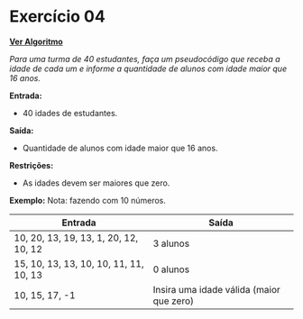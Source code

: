 # Exercício 04

[**Ver Algoritmo**](Algoritmo04.md)

*Para uma turma de 40 estudantes, faça um pseudocódigo que receba a idade de cada um e informe a quantidade de alunos com idade maior que 16 anos.*

**Entrada:**
- 40 idades de estudantes.

**Saída:**
- Quantidade de alunos com idade maior que 16 anos.

**Restrições:**
- As idades devem ser maiores que zero.

**Exemplo:**
Nota: fazendo com 10 números.

| Entrada                                  | Saída  |
| ---------------------------------------- | ------ |
| 10, 20, 13, 19, 13, 1, 20, 12, 10, 12      | 3 alunos |
| 15, 10, 13, 13, 10, 10, 11, 11, 10, 13      | 0 alunos |
| 10, 15, 17, -1                           | Insira uma idade válida (maior que zero) |
